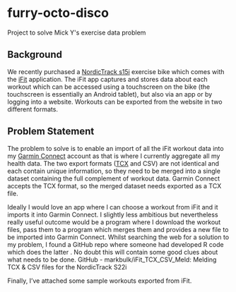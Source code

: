 # furry-octo-disco

Project to solve Mick Y's exercise data problem

## Background

We recently purchased a [NordicTrack s15i](https://www.nordictrackfitness.com.au/product/commercial-studio-bikes/104/nordictrack-commercial-s15i-studio-cycle/12624/details) exercise bike which comes with the [iFit](https://www.ifit.com/apps) application. The iFit app captures and stores data about each workout which can be accessed using a touchscreen on the bike (the touchscreen is essentially an Android tablet), but also via an app or by logging into a website. Workouts can be exported from the website in two different formats.

## Problem Statement

The problem to solve is to enable an import of all the iFit workout data into my [Garmin Connect](https://connect.garmin.com) account as that is where I currently aggregate all my health data. The two export formats ([TCX](https://medium.com/decathlontechnology/gpx-tcx-fit-how-to-choose-the-best-file-extension-for-sport-activity-transfer-403487337c04) and CSV) are not identical and each contain unique information, so they need to be merged into a single dataset containing the full complement of workout data. Garmin Connect accepts the TCX format, so the merged dataset needs exported as a TCX file.
 
Ideally I would love an app where I can choose a workout from iFit and it imports it into Garmin Connect. I slightly less ambitious but nevertheless really useful outcome would be a program where I download the workout files, pass them to a program which merges them and provides a new file to be imported into Garmin Connect.  Whilst searching the web for a solution to my problem, I found a GitHub repo where someone had developed R code which does the latter . No doubt this will contain some good clues about what needs to be done. GitHub - markbulk/iFit_TCX_CSV_Meld: Melding TCX & CSV files for the NordicTrack S22i
 
Finally, I’ve attached some sample workouts exported from iFit.
